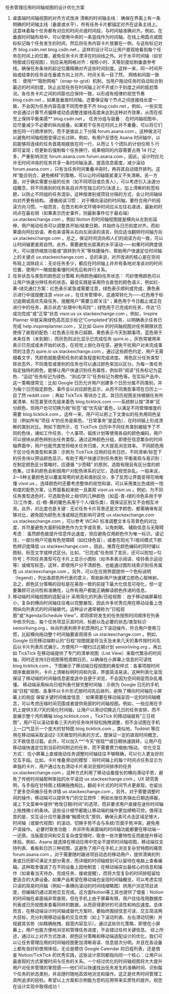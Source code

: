 任务管理应用时间轴视图的设计优化方案
1. 桌面端时间轴视图的对齐方式改进
清晰的时间轴主线： 确保在界面上有一条明确的时间轴主线（垂直或水平），所有任务卡片都锚定对齐在这条主线上。这意味着每个任务都有对应的时间点或时间段，与时间轴准确对齐。例如，在垂直时间轴布局中，可以使用中央的一条竖线作为时间轴，在线上用圆点或图标标记每个任务发生的时间，然后将任务内容卡片放置在一侧，与这些标记对齐
blog.csdn.net
blog.csdn.net
。这样的设计可以让用户直观地看到每个任务在时间上的位置，避免任务卡片漂浮在时间线之外。对于水平时间轴（如甘特图或日程视图），则应采用网格对齐：按照小时、天等刻度绘制垂直参考线，确保任务条块的起讫位置精确对齐这些时间刻度。这样一来，同一时间开始或结束的任务会在垂直方向上对齐，时间关系一目了然。 网格和间距一致性： 使用**“吸附网格”（snap-to-grid）机制，当用户拖动任务时自动贴合到最近的时间刻度，防止出现任务在时间轴上对不齐或介于刻度之间的尴尬情况。各任务卡片之间的间距也应保持一致，以形成有规律的视觉节奏
blog.csdn.net
。如果是垂直时间轴，还要保证每个节点之间连接线长度一致，不会因为任务内容高度不同而参差不齐
blog.csdn.net
。例如，一些实现中会通过计算节点偏移或动态调整连接线高度来达到这种对齐效果，从而在视觉上保持平衡美感**
blog.csdn.net
。 任务分组与层叠： 在时间轴视图中，应尽量减少不必要的纵向层叠。如果若干任务在时间上并不重叠，可以将它们放在同一行顺序排列，而不是彼此上下分隔
forum.asana.com
。这种做法可以避免时间轴视图变得过长过碎。例如，有用户反馈在 Asana 时间轴中，以前能够将连续的任务首尾相接放在同一行，从而让 5 个团队的计划仅用 5 行即可呈现；但更新后强制每个任务换行，结果相同的内容需要占用 14 行之多，严重影响浏览
forum.asana.com
forum.asana.com
。因此，设计时应允许无时间冲突的任务共享一条时间轴泳道，提高信息密度，减少滚动
forum.asana.com
。只有当任务时间重叠冲突时，再将其自动错开排列。这样“能合则合，避免稀释”的策略，可以让时间轴既紧凑又不失清晰。另一方面，对于确实需要分层的任务（如不同项目或负责人），可以考虑引入泳道分组概念，将不同类别的任务各自对齐在独立的行/泳道上，加上清晰的标签标题，以防止不同组的任务混杂。这种按类别或项目分隔的方式，会让时间轴纵向对齐更有结构。 遵循阅读习惯： 对于横向滚动的时间轴，要符合用户的阅读方向习惯。一般而言，在西方和中文环境中时间应从左往右递进，最新的时间点在最右侧（如果表示历史事件，则最新事件位于最右端）
ux.stackexchange.com
。例如 Notion 的时间轴视图就是横向从左到右延伸，用户拖动任务可以调整其开始/结束日期，并始终与日历刻度对齐。而如果面向阿拉伯语、希伯来语等从右向左阅读的语言，则应适当翻转时间轴方向
ux.stackexchange.com
。总之，保证时间流向和人们的阅读方向一致，可以让时间轴更直观自然。此外，需要避免长距离的水平滚动——如果时间跨度很大，可以提供缩放功能或“跳转到今天”等快捷操作，帮助用户快速定位时间轴上的关键点
ux.stackexchange.com
。总的来说，对齐改进的核心是在空间布局上消除歧义：无论任务多少，都应在时间轴上井井有条地对准该对的时间位置，使用户一眼就能看懂时间先后和并行关系。
2. 任务状态与类型的颜色区分策略
利用颜色编码任务状态： 巧妙使用颜色可以让用户快速分辨任务的状态。最佳实践是采用符合直觉的颜色语义，例如红-黄-绿交通灯方案：红色表示紧急或需要注意，绿色表示顺利或完成，黄色表示进行中或提醒注意
visor.us
。在任务管理中，这通常转化为——红色用于标记逾期或高优先级任务，提醒用户“需要立即关注”；黄色用于今日截止或正在进行中的任务，表示状态“处理中/有风险”；绿色用于已完成的任务，传达“已成功完成”或“正常”状态
visor.us
ux.stackexchange.com
。例如，Inspire Planner 中就采用绿色高亮显示标记“Completed”的任务，以明确表示任务已完成
help.inspireplanner.com
。又比如 Quire 的时间轴视图对任务期限状态使用了直观的配色：红色表示任务已超期，黄色表示今天到期事项，蓝色用于未来任务（未到期），而灰色则淡化显示已完成任务
quire.io
。灰色常被用来表示已完成或未开始的状态，在视觉上弱化存在感，避免干扰用户对未完成事项的注意力
quire.io
ux.stackexchange.com
。通过这些颜色约定，用户无需细看文字，凭颜色就能感知任务的紧急程度和完成进度。 用色区分任务类型： 除状态外，不同类型或类别的任务也可以通过颜色来加以区分。为每一类任务指定独特的颜色，能够让用户快速识别任务属性，例如将“阅读”任务标记为蓝色、“运动”任务标记为绿色、“测试/学习”任务标记为橙色等。在实际产品中，这一策略很常见：比如 Google 日历允许用户创建多个日历分属不同类别，并为每个日历指定颜色，事件会以对应颜色显示，从而不同类型事项在日历上一目了然
reddit.com
；再如 TickTick 等待办工具，其日历视图支持根据任务所属清单、标签甚至优先级来着色
blog.ticktick.com
——系统默认按“清单”区分颜色，但用户也可切换为按“标签”或“优先级”着色，以满足不同管理维度的需要
blog.ticktick.com
。这样一来，用户可以把上下文类似的任务用同色呈现（例如所有“项目 A”的任务是紫色，“日常事务”是蓝色），在时间轴上形成清晰的类别对比。例如下图所示，在 TickTick 日历中不同任务类别被赋予了不同的色块，诸如工作任务、个人事项、锻炼计划等使用各自的颜色编码，用户可以很快从颜色辨别出任务类型。通过这种颜色分组，即使在信息繁杂的时间轴界面中，用户也能凭直觉将相关任务归类，大大提高浏览效率。 不同颜色用于区分任务类型和来源：示例为 TickTick 应用的任务日历，不同清单/标签下的任务块以预设颜色显示，有助于用户快速识别任务类别 平衡美观与易识别： 在制定颜色区分策略时，应遵循 “少而精” 的原则，选取有限且有区分度的颜色集。过多的颜色会削弱用户对配色体系的记忆，造成视觉杂乱。一般来说，3～5种主要颜色足以覆盖常用的状态和类别区分，多了反而让界面变得花哨难懂
visor.us
。选择颜色时还要考虑整体的视觉和谐，可以采用类比色或统一饱和度的配色方案，让界面看起来统一且美观
visor.us
visor.us
。例如，为不同任务类型选色时，可选取色轮上相邻的几种颜色（如蓝-青-绿的冷色系用于学习/工作类，红-橙-黄的暖色系用于个人/娱乐类），既保证区别又不会相互冲突。此外，对比度也是关键：无论任务卡片背景还是文字颜色，都需确保有足够对比，避免因为颜色太浅或相近而影响可读性
ux.stackexchange.com
ux.stackexchange.com
。可以参考 WCAG 标准调整文本与背景色的对比度，并尽量避免大面积纯艳色作为文字或背景，以免刺眼。 辅助信息与无障碍考虑： 虽然颜色能提升信息传达速度，但应避免仅用颜色作为唯一标识。请记住，一部分用户可能有色觉障碍（如红绿色盲），或者在阳光下/夜间模式下颜色辨识度降低
ux.stackexchange.com
。因此，推荐在颜色编码的同时辅以图标、标签文字或样式区分。比如，“已完成”任务除了变灰，还可以附加✓勾符号；不同任务类型可在卡片上显示小图标（如书本表示阅读、哑铃表示运动等）或缩写标签。这样，即使用户分不清颜色，也能通过图形线索识别任务属性
ux.stackexchange.com
。另外，可以在应用界面提供一个色标说明（legend），列出各颜色所代表的意义，帮助新用户快速建立颜色心智映射。总之，颜色区分策略的目标是在美观一致的前提下最大化信息可视化，但一定要兼顾可访问性和准确性，让所有用户都能正确解读颜色传递的信息。
3. 移动端时间轴视图的适配设计
采用简化的列表/日程视图： 由于移动端屏幕较小，复杂的横向时间轴往往难以完整展现，因此许多优秀应用在移动设备上改用纵向列表式的时间轴替代。这种设计通常被称为“日程视图”或“Agenda/Schedule View”，即将即将发生的任务按照时间顺序在列表中依次列出，每个任务项显示其时间、标题以及必要的状态/类型标识
seniorliving.org
。纵向列表利用手机惯用的上下滚动操作，符合用户使用习惯，比起横向拖动整个时间轴要直观得多
ux.stackexchange.com
。例如，Google 日历移动端默认的“日程”视图就是将当天及未来几天的事件按时间先后以卡片列表形式展示，方便用户一眼扫过近期计划
seniorliving.org
。再比如 TickTick 在移动端提供了专门的清单视图（List View）来取代繁杂的时间轴，同时还支持3日视图等短周期日历，以确保在小屏幕上信息的可读性
blog.ticktick.com
。下图展示了移动端日程视图的典型样式：各事项按时间顺序垂直排列，卡片上清晰标明时间和内容，界面简洁易读。这种列表化呈现保证了移动端的时间轴信息密度适中且便于浏览，不会因为空间局促而杂乱难懂。 移动端采用纵向日程列表代替完整时间轴：示例为 Google 日历的手机端“日程”视图，各事件以卡片形式按时间先后排列，避免了横向时间轴在小屏幕上的局促 保留关键时间维度信息： 如果需要在移动端呈现一定的时间轴概念，可以考虑压缩时间范围或者提供局部的时间轴视图。例如，一些应用在手机上提供3天/7天的简化时间轴，让用户以滑动切换近几日的任务安排，而不是展示整个月的横轴
blog.ticktick.com
。TickTick 的移动端就有“三日视图”，用户可以滚动查看三天内的任务块并轻松拖拽调整，但不会试图在手机上一口气显示一个庞大的甘特图
blog.ticktick.com
。类似地，Todoist 等应用在移动端采取滚动2-3天微型时间表的方式，既保证一定的直观时间概念，又不致信息过载。此外，可以加入**“今天”按钮**或日期快速跳转，让用户在移动端快速定位到当前时间附近的任务，而不需要费力缩放/拖动。 优化交互方式： 在小屏幕上直接拖动任务调整时间轴往往不够精确，可以引入更友好的交互手段。比如，卡片堆叠滑动的模型：将时间轴上的每个时间点任务显示为单独的卡片，用户通过左右滑动卡片来浏览按时间排序的任务
ux.stackexchange.com
。这种方式利用了移动设备擅长的横向滑动手势，避免了传统时间轴那种笨拙的水平滚动
ux.stackexchange.com
。UX 研究表明，与手指在甘特图上精确拖拽相比，翻阅卡片式的时间节点更直观，也留出了更多空间展示任务详情
ux.stackexchange.com
。另外，对于需要调整时间的操作，移动端可以提供专门的交互控件：例如长按任务弹出日期选择器，或上下文菜单中提供“修改日期/时间”的选项，而非要求用户直接在迷你时间轴上拖拽微小的条块。这些设计细节都能让移动端的操作更加顺畅可控。值得注意的是，交互设计应尽量遵循“触摸优先”原则，确保元素可点击区域足够大，时间轴（或替代视图）的滚动、切换手势不会与系统/页面手势冲突，避免用户误操作。 必要时取舍功能： 并非所有桌面端的时间轴功能都要在移动端一一还原。当版面空间和交互复杂度受限时，取舍一些次要特性反而能提升移动体验。例如，Asana 就选择在移动应用中完全不提供时间轴视图，移动端仅支持列表、看板和日历三种视图，这避免了用户在手机上浏览复杂甘特图的痛苦
forum.asana.com
。对于需要随时跟进项目动态的移动用户，提供清爽的列表或日历即可满足大部分需求，而详细的时间轴规划可以留待在电脑上查看编辑。这种取舍强调了在不同设备上因地制宜：在移动端突出最核心的信息和操作（如查看当天待办、完成任务、接收提醒），而将大型复杂的时间排程留给更适合的大屏设备。如果产品希望在移动端也呈现时间轴概览，可以考虑实现只读的简易时间轴（例如一条横向滚动的时间线缩略图）供用户浏览项目进度，但编辑仍通过其他交互完成。这方面Notion等工具也提供了借鉴：Notion 的时间轴在桌面端非常直观，但在手机上由于屏幕有限，用户往往改用数据库列表或日历视图来查看同样的数据，从而获得更好的可读性和响应速度。总体而言，在移动端设计时间轴或替代方案时，要始终围绕信息可读、交互简洁两大目标，充分利用移动设备的交互优势（如上下滚动列表、左右滑动切换）并规避其劣势（如精确拖拽、超宽内容显示）。通过这些优化策略，即使在小屏幕上，用户也能方便地浏览和管理任务进度，不会错过任何关键信息。 综上所述，通过以上对齐方式改进、颜色区分策略和移动端适配设计的优化，我们可以让任务管理应用的时间轴视图更加清晰易读、信息层次分明，并且在各设备上都有良好的使用体验。无论是模仿 Google Calendar 的日程列表，还是借鉴 Notion/TickTick 的优秀实践，这些设计原则都指向同一个核心：让用户以最直观的方式掌握时间与任务的关系。一个经过优化的时间轴视图将大大提升用户对任务管理的掌控感——他们可以快速找出任务发生的准确时间、识别每个任务的状态类别，并且随时随地高效地浏览和操作。这正是优秀时间管理工具所追求的目标。希望以上方案和示例能为您的应用带来实质性的提升。祝您在设计实现中取得成功！
